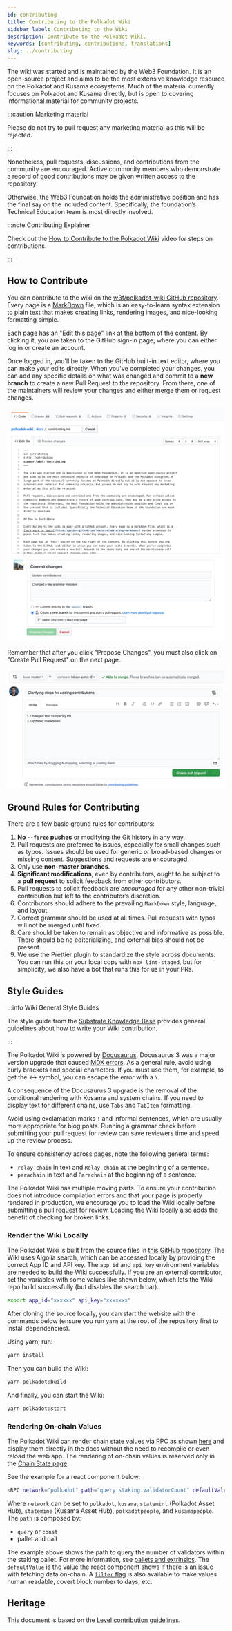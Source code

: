 ```yaml
---
id: contributing
title: Contributing to the Polkadot Wiki
sidebar_label: Contributing to the Wiki
description: Contribute to the Polkadot Wiki.
keywords: [contributing, contributions, translations]
slug: ../contributing
---
```


The wiki was started and is maintained by the Web3 Foundation. It is an open-source project and aims
to be the most extensive knowledge resource on the Polkadot and Kusama ecosystems. Much of the
material currently focuses on Polkadot and Kusama directly, but is open to covering informational
material for community projects.

:::caution Marketing material

Please do not try to pull request any marketing material as this will be rejected.

:::

Nonetheless, pull requests, discussions, and contributions from the community are encouraged. Active
community members who demonstrate a record of good contributions may be given written access to the
repository.

Otherwise, the Web3 Foundation holds the administrative position and has the final say on the
included content. Specifically, the foundation’s Technical Education team is most directly involved.

:::note Contributing Explainer

Check out the [How to Contribute to the Polkadot Wiki](https://www.youtube.com/watch?v=6i55KOcy7B0)
video for steps on contributions.

:::

## How to Contribute

You can contribute to the wiki on the
[w3f/polkadot-wiki GitHub repository](https://github.com/w3f/polkadot-wiki). Every page is a
[MarkDown](https://guides.github.com/features/mastering-markdown/) file, which is an easy-to-learn
syntax extension to plain text that makes creating links, rendering images, and nice-looking
formatting simple.

Each page has an "Edit this page" link at the bottom of the content. By clicking it, you are taken
to the GitHub sign-in page, where you can either log in or create an account.

Once logged in, you'll be taken to the GitHub built-in text editor, where you can make your edits
directly. When you've completed your changes, you can add any specific details on what was changed
and commit to a **new branch** to create a new Pull Request to the repository. From there, one of
the maintainers will review your changes and either merge them or request changes.

![contributing](../assets/contributing.png)
![creating-pull-request](../assets/creating-pull-request.png)

Remember that after you click "Propose Changes", you must also click on "Create Pull Request" on the
next page.

![creating-pull-request-2](../assets/creating-pull-request-2.png)

## Ground Rules for Contributing

There are a few basic ground rules for contributors:

1. **No `--force` pushes** or modifying the Git history in any way.
2. Pull requests are preferred to issues, especially for small changes such as typos. Issues should
   be used for generic or broad-based changes or missing content. Suggestions and requests are
   encouraged.
3. Only use **non-master branches**.
4. **Significant modifications**, even by contributors, ought to be subject to a **pull request** to
   solicit feedback from other contributors.
5. Pull requests to solicit feedback are _encouraged_ for any other non-trivial contribution but
   left to the contributor’s discretion.
6. Contributors should adhere to the prevailing `MarkDown` style, language, and layout.
7. Correct grammar should be used at all times. Pull requests with typos will not be merged until
   fixed.
8. Care should be taken to remain as objective and informative as possible. There should be no
   editorializing, and external bias should not be present.
9. We use the Prettier plugin to standardize the style across documents. You can run this on your
   local copy with `npx lint-staged`, but for simplicity, we also have a bot that runs this for us
   in your PRs.

## Style Guides

:::info Wiki General Style Guides

The style guide from the
[Substrate Knowledge Base](https://github.com/substrate-developer-hub/knowledgebase/blob/master/CONTRIBUTING.md#documentation-style)
provides general guidelines about how to write your Wiki contribution.

:::

The Polkadot Wiki is powered by [Docusaurus](https://docusaurus.io/). Docusaurus 3 was a major
version upgrade that caused [MDX errors](https://docusaurus.io/docs/3.2.1/migration/v3). As a
general rule, avoid using curly brackets and special characters. If you must use them, for example,
to get the \<-\> symbol, you can escape the error with a `\`.

A consequence of the Docusaurus 3 upgrade is the removal of the conditional rendering with Kusama
and system chains. If you need to display text for different chains, use `Tabs` and `TabItem`
formatting.

Avoid using exclamation marks `!` and informal sentences, which are usually more appropriate for
blog posts. Running a grammar check before submitting your pull request for review can save
reviewers time and speed up the review process.

To ensure consistency across pages, note the following general terms:

- `relay chain` in text and `Relay chain` at the beginning of a sentence.
- `parachain` in text and `Parachain` at the beginning of a sentence.

The Polkadot Wiki has multiple moving parts. To ensure your contribution does not introduce
compilation errors and that your page is properly rendered in production, we encourage you to load
the Wiki locally before submitting a pull request for review. Loading the Wiki locally also adds the
benefit of checking for broken links.

### Render the Wiki Locally

The Polkadot Wiki is built from the source files in
[this GitHub repository](https://github.com/w3f/polkadot-wiki). The Wiki uses Algolia search, which
can be accessed locally by providing the correct App ID and API key. The `app_id` and `api_key`
environment variables are needed to build the Wiki successfully. If you are an external contributor,
set the variables with some values like shown below, which lets the Wiki repo build successfully
(but disables the search bar).

```bash
export app_id="xxxxxx" api_key="xxxxxxx"
```

After cloning the source locally, you can start the website with the commands below (ensure you run
`yarn` at the root of the repository first to install dependencies).

Using yarn, run:

```bash
yarn install
```

Then you can build the Wiki:

```bash
yarn polkadot:build
```

And finally, you can start the Wiki:

```bash
yarn polkadot:start
```

### Rendering On-chain Values

The Polkadot Wiki can render chain state values via RPC as shown
[here](https://github.com/w3f/polkadot-wiki/blob/master/components/RPC-Connection.jsx) and display
them directly in the docs without the need to recompile or even reload the web app. The rendering of
on-chain values is reserved only in the [Chain State page](./chain-state-values.md).

See the example for a react component below:

```bash
<RPC network="polkadot" path="query.staking.validatorCount" defaultValue="400"/>
```

Where `network` can be set to `polkadot`, `kusama`, `statemint` (Polkadot Asset Hub), `statemine`
(Kusama Asset Hub), `polkadotpeople`, and `kusamapeople`. The `path` is composed by:

- `query` or `const`
- pallet and call

The example above shows the path to query the number of validators within the staking pallet. For
more information, see
[pallets and extrinsics](../learn/learn-transactions.md#pallets-and-extrinsics). The `defaultValue`
is the value the react component shows if there is an issue with fetching data on-chain. A
[`filter` flag](https://github.com/w3f/polkadot-wiki/blob/master/components/utilities/filters.js) is
also available to make values human readable, covert block number to days, etc.

## Heritage

This document is based on the
[Level contribution guidelines](https://github.com/Level/community/blob/master/CONTRIBUTING.md).
